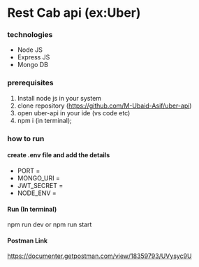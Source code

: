 # Rest Cab api (ex:Uber)

### technologies

- Node JS
- Express JS
- Mongo DB

### prerequisites

1. Install node js in your system
2. clone repository (https://github.com/M-Ubaid-Asif/uber-api)
3. open uber-api in your ide (vs code etc)
4. npm i (in terminal);

### how to run

#### create .env file and add the details

- PORT =
- MONGO_URI =
- JWT_SECRET =
- NODE_ENV =

#### Run (In terminal)

npm run dev or npm run start

#### Postman Link
https://documenter.getpostman.com/view/18359793/UVysyc9U
